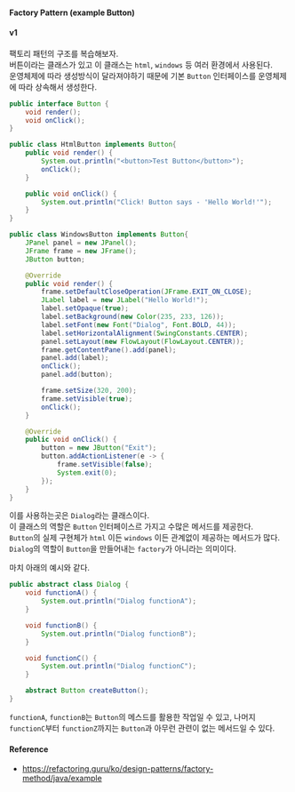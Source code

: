 #### Factory Pattern (example Button)
#### v1
팩토리 패턴의 구조를 복습해보자.  
버튼이라는 클래스가 있고 이 클래스는 `html`, `windows` 등 여러 환경에서 사용된다.  
운영체제에 따라 생성방식이 달라져야하기 때문에 기본 `Button` 인터페이스를 운영체제에 따라 상속해서 생성한다.

~~~java
public interface Button {
	void render();
	void onClick();
}

public class HtmlButton implements Button{
	public void render() {
		System.out.println("<button>Test Button</button>");
		onClick();
	}

	public void onClick() {
		System.out.println("Click! Button says - 'Hello World!'");
	}
}

public class WindowsButton implements Button{
	JPanel panel = new JPanel();
	JFrame frame = new JFrame();
	JButton button;

	@Override
	public void render() {
		frame.setDefaultCloseOperation(JFrame.EXIT_ON_CLOSE);
		JLabel label = new JLabel("Hello World!");
		label.setOpaque(true);
		label.setBackground(new Color(235, 233, 126));
		label.setFont(new Font("Dialog", Font.BOLD, 44));
		label.setHorizontalAlignment(SwingConstants.CENTER);
		panel.setLayout(new FlowLayout(FlowLayout.CENTER));
		frame.getContentPane().add(panel);
		panel.add(label);
		onClick();
		panel.add(button);

		frame.setSize(320, 200);
		frame.setVisible(true);
		onClick();
	}

	@Override
	public void onClick() {
		button = new JButton("Exit");
		button.addActionListener(e -> {
			frame.setVisible(false);
			System.exit(0);
		});
	}
}
~~~

이를 사용하는곳은 `Dialog`라는 클래스이다.  
이 클래스의 역할은 `Button` 인터페이스르 가지고 수많은 메서드를 제공한다.  
`Button`의 실제 구현체가 `html` 이든 `windows` 이든 관계없이 제공하는 메서드가 많다.  
`Dialog`의 역할이 `Button`을 만들어내는 `factory`가 아니라는 의미이다.  

마치 아래의 예시와 같다.  

~~~java
public abstract class Dialog {
	void functionA() {
		System.out.println("Dialog functionA");
	}

	void functionB() {
		System.out.println("Dialog functionB");
	}

	void functionC() {
		System.out.println("Dialog functionC");
	}

	abstract Button createButton();
}
~~~

`functionA`, `functionB`는 `Button`의 메스드를 활용한 작업일 수 있고,
나머지 `functionC`부터 `functionZ`까지는 `Button`과 아무런 관련이 없는 메서드일 수 있다.  





#### Reference 
- https://refactoring.guru/ko/design-patterns/factory-method/java/example